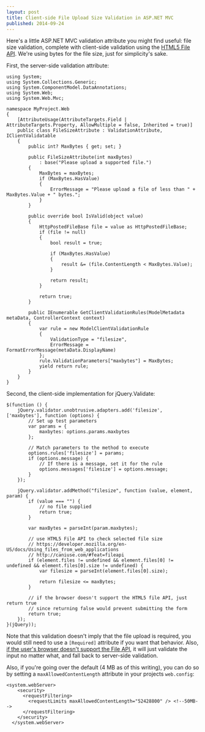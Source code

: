 ```yaml
---
layout: post
title: Client-side File Upload Size Validation in ASP.NET MVC
published: 2014-09-24
---
```

  
Here's a little ASP.NET MVC validation attribute you might find useful: file size validation, complete with client-side validation using the [HTML5 File API](). We're using bytes for the file size, just for simplicity's sake.

First, the server-side validation attribute:

<pre><code class="language-csharp">using System;
using System.Collections.Generic;
using System.ComponentModel.DataAnnotations;
using System.Web;
using System.Web.Mvc;

namespace MyProject.Web
{
    [AttributeUsage(AttributeTargets.Field | AttributeTargets.Property, AllowMultiple = false, Inherited = true)]
    public class FileSizeAttribute : ValidationAttribute, IClientValidatable
    {
        public int? MaxBytes { get; set; }

        public FileSizeAttribute(int maxBytes)
            : base("Please upload a supported file.")
        {
            MaxBytes = maxBytes;
            if (MaxBytes.HasValue)
            {
                ErrorMessage = "Please upload a file of less than " + MaxBytes.Value + " bytes.";
            }
        }

        public override bool IsValid(object value)
        {
            HttpPostedFileBase file = value as HttpPostedFileBase;
            if (file != null)
            {
                bool result = true;

                if (MaxBytes.HasValue)
                {
                    result &= (file.ContentLength < MaxBytes.Value);
                }

                return result;
            }

            return true;
        }

        public IEnumerable<ModelClientValidationRule> GetClientValidationRules(ModelMetadata metaData, ControllerContext context)
        {
            var rule = new ModelClientValidationRule
            {
                ValidationType = "filesize",
                ErrorMessage = FormatErrorMessage(metaData.DisplayName)
            };
            rule.ValidationParameters["maxbytes"] = MaxBytes;
            yield return rule;
        }
    }
}</code></pre>

Second, the client-side implementation for jQuery.Validate:

<pre><code class="language-javascript">$(function () {
    jQuery.validator.unobtrusive.adapters.add('filesize', ['maxbytes'], function (options) {
        // Set up test parameters
        var params = {
            maxbytes: options.params.maxbytes
        };

        // Match parameters to the method to execute
        options.rules['filesize'] = params;
        if (options.message) {
            // If there is a message, set it for the rule
            options.messages['filesize'] = options.message;
        }
    });

    jQuery.validator.addMethod("filesize", function (value, element, param) {
        if (value === "") {
            // no file supplied
            return true;
        }

        var maxBytes = parseInt(param.maxbytes);

        // use HTML5 File API to check selected file size
        // https://developer.mozilla.org/en-US/docs/Using_files_from_web_applications
        // http://caniuse.com/#feat=fileapi
        if (element.files != undefined && element.files[0] != undefined && element.files[0].size != undefined) {
            var filesize = parseInt(element.files[0].size);

            return filesize <= maxBytes;
        }

        // if the browser doesn't support the HTML5 file API, just return true
        // since returning false would prevent submitting the form 
        return true;
    });
}(jQuery));</code></pre>

Note that this validation doesn't imply that the file upload is required, you would still need to use a <code class="language-csharp">[Required]</code> attribute if you want that behavior. Also, [if the user's browser doesn't support the File API](http://caniuse.com/#feat=fileapi), it will just validate the input no matter what, and fall back to server-side validation.

Also, if you're going over the default (4 MB as of this writing), you can do so by setting a <code class="language-aspnet">maxAllowedContentLength</code> attribute in your projects <code class="language-aspnet">web.config</code>:

<pre><code class="language-aspnet">&lt;system.webServer&gt;
    &lt;security&gt;
      &lt;requestFiltering&gt;
        &lt;requestLimits maxAllowedContentLength="52428800" /&gt; &lt;!--50MB--&gt;
      &lt;/requestFiltering&gt;
    &lt;/security&gt;
  &lt;/system.webServer&gt;</code></pre>
